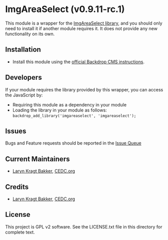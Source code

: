 ImgAreaSelect (v0.9.11-rc.1)
======================

This module is a wrapper for the [ImgAreaSelect library](https://github.com/odyniec/imgareaselect), 
and you should only need to install it if another module requires it. It does 
not provide any new functionality on its own.

Installation
------------

- Install this module using the [official Backdrop CMS instructions](https://backdropcms.org/guide/modules).

Developers
------------

If your module requires the library provided by this wrapper, you can access the
JavaScript by:

- Requiring this module as a dependency in your module
- Loading the library in your module as follows: `backdrop_add_library('imgareaselect', 'imgareaselect');`

Issues
------

Bugs and Feature requests should be reported in the [Issue Queue](https://github.com/backdrop-contrib/imgareaselect/issues)

Current Maintainers
-------------------

- [Laryn Kragt Bakker](https://github.com/laryn/), [CEDC.org](https://CEDC.org) 

Credits
-------

- [Laryn Kragt Bakker](https://github.com/laryn/), [CEDC.org](https://CEDC.org) 


License
-------

This project is GPL v2 software. See the LICENSE.txt file in this directory for
complete text.
